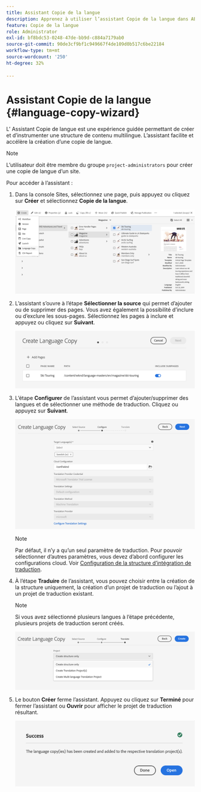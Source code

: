 ```yaml
---
title: Assistant Copie de la langue
description: Apprenez à utiliser l’assistant Copie de la langue dans AEM.
feature: Copie de la langue
role: Administrator
exl-id: bf8bdc53-0248-47de-bb9d-c884a7179ab0
source-git-commit: 90de3cf9bf1c949667f4de109d0b517c6be22184
workflow-type: tm+mt
source-wordcount: '250'
ht-degree: 32%

---
```


# Assistant Copie de la langue {#language-copy-wizard}

L’ Assistant Copie de langue est une expérience guidée permettant de créer et d’instrumenter une structure de contenu multilingue. L’assistant facilite et accélère la création d’une copie de langue.

>[!NOTE]
>
>L’utilisateur doit être membre du groupe `project-administrators` pour créer une copie de langue d’un site.

Pour accéder à l’assistant :

1. Dans la console Sites, sélectionnez une page, puis appuyez ou cliquez sur **Créer** et sélectionnez **Copie de la langue**.

   ![Création d’une copie de langue à partir de l’assistant](../assets/language-copy-wizard.png)

1. L’assistant s’ouvre à l’étape **Sélectionner la source** qui permet d’ajouter ou de supprimer des pages. Vous avez également la possibilité d’inclure ou d’exclure les sous-pages. Sélectionnez les pages à inclure et appuyez ou cliquez sur **Suivant**.

   ![Ajouter des pages avec l&#39;assistant](../assets/language-copy-wizard-add-pages.png)

1. L’étape **Configurer** de l’assistant vous permet d’ajouter/supprimer des langues et de sélectionner une méthode de traduction. Cliquez ou appuyez sur **Suivant**.

   ![Configuration de l’étape de l’assistant](../assets/language-copy-wizard-configure.png)

   >[!NOTE]
   >
   >Par défaut, il n’y a qu’un seul paramètre de traduction. Pour pouvoir sélectionner d’autres paramètres, vous devez d’abord configurer les configurations cloud. Voir [Configuration de la structure d’intégration de traduction](integration-framework.md).

1. À l’étape **Traduire** de l’assistant, vous pouvez choisir entre la création de la structure uniquement, la création d’un projet de traduction ou l’ajout à un projet de traduction existant.

   >[!NOTE]
   >
   >Si vous avez sélectionné plusieurs langues à l’étape précédente, plusieurs projets de traduction seront créés.

   ![Étape de traduction de l’assistant](../assets/language-copy-wizard-translate.png)

1. Le bouton **Créer** ferme l’assistant. Appuyez ou cliquez sur **Terminé** pour fermer l’assistant ou **Ouvrir** pour afficher le projet de traduction résultant.

   ![Terminer l&#39;assistant](../assets/language-copy-wizard-done.png)
